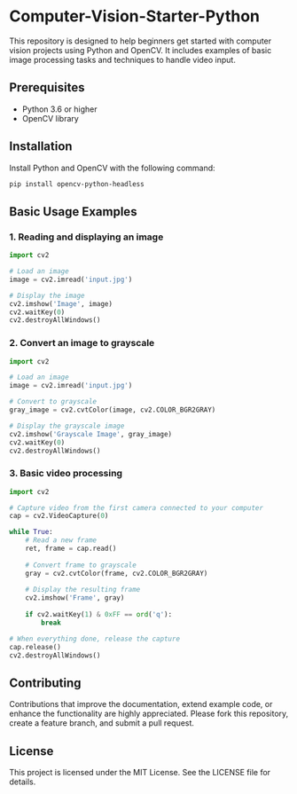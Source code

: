 # Computer-Vision-Starter-Python

This repository is designed to help beginners get started with computer vision projects using Python and OpenCV. It includes examples of basic image processing tasks and techniques to handle video input.

## Prerequisites

- Python 3.6 or higher
- OpenCV library

## Installation

Install Python and OpenCV with the following command:

```bash
pip install opencv-python-headless
```

## Basic Usage Examples

### 1. Reading and displaying an image

```python
import cv2

# Load an image
image = cv2.imread('input.jpg')

# Display the image
cv2.imshow('Image', image)
cv2.waitKey(0)
cv2.destroyAllWindows()
```

### 2. Convert an image to grayscale

```python
import cv2

# Load an image
image = cv2.imread('input.jpg')

# Convert to grayscale
gray_image = cv2.cvtColor(image, cv2.COLOR_BGR2GRAY)

# Display the grayscale image
cv2.imshow('Grayscale Image', gray_image)
cv2.waitKey(0)
cv2.destroyAllWindows()
```

### 3. Basic video processing

```python
import cv2

# Capture video from the first camera connected to your computer
cap = cv2.VideoCapture(0)

while True:
    # Read a new frame
    ret, frame = cap.read()
    
    # Convert frame to grayscale
    gray = cv2.cvtColor(frame, cv2.COLOR_BGR2GRAY)
    
    # Display the resulting frame
    cv2.imshow('Frame', gray)
    
    if cv2.waitKey(1) & 0xFF == ord('q'):
        break

# When everything done, release the capture
cap.release()
cv2.destroyAllWindows()
```

## Contributing

Contributions that improve the documentation, extend example code, or enhance the functionality are highly appreciated. Please fork this repository, create a feature branch, and submit a pull request.

## License

This project is licensed under the MIT License. See the LICENSE file for details.
